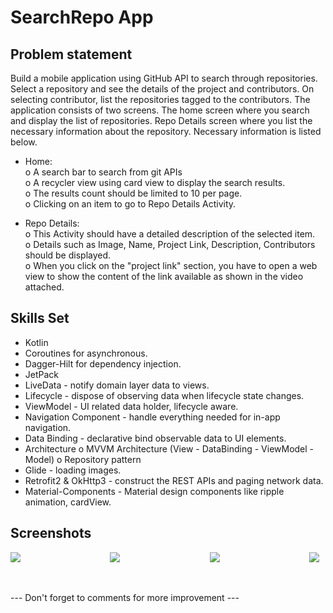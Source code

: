 # SearchRepo App

## Problem statement ##

Build a mobile application using GitHub API to search through repositories. Select a repository and see the details of the project and contributors. On selecting contributor, list the repositories tagged to the contributors. The application consists of two screens. The home screen where you search and display the list of repositories. Repo Details screen where you list the necessary information about the repository. Necessary information is listed below.
 
  * Home: <br/>
      o   A search bar to search from git APIs <br/>
      o   A recycler view using card view to display the search results. <br/>
      o   The results count should be limited to 10 per page. <br/>
      o   Clicking on an item to go to Repo Details Activity. <br/>

  * Repo Details: <br/>
      o   This Activity should have a detailed description of the selected item. <br/>
      o   Details such as Image, Name, Project Link, Description, Contributors should be displayed. <br/>
      o   When you click on the "project link" section, you have to open a web view to show the content of the link available as shown in the video attached.
      
## Skills Set

  * Kotlin 
  * Coroutines for asynchronous.
  * Dagger-Hilt for dependency injection.
  * JetPack
  * LiveData - notify domain layer data to views.
  * Lifecycle - dispose of observing data when lifecycle state changes.
  * ViewModel - UI related data holder, lifecycle aware.
  * Navigation Component - handle everything needed for in-app navigation.
  * Data Binding - declarative bind observable data to UI elements.
  * Architecture
      o   MVVM Architecture (View - DataBinding - ViewModel - Model)
      o   Repository pattern
  * Glide - loading images.
  * Retrofit2 & OkHttp3 - construct the REST APIs and paging network data.
  * Material-Components - Material design components like ripple animation, cardView.
   
## Screenshots   

<div style="display: flex;width: 100%;justify-content: space-between;">
    <img style="margin-right: 10px;" src="/screenshots/1.jpeg">
    <img style="margin-right: 10px;" src="/screenshots/2.jpeg">
    <img style="margin-right: 10px;" src="/screenshots/3.jpeg">
    <img style="margin-right: 10px;" src="/screenshots/4.jpeg">
</div>

<br/><br/>
--- Don't forget to comments for more improvement ---

